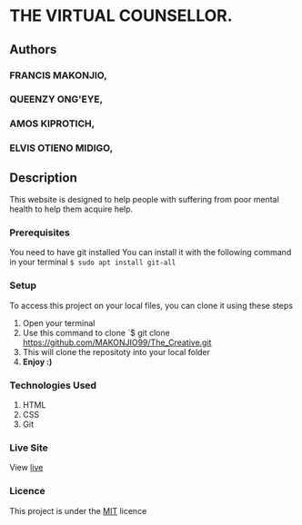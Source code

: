 # THE VIRTUAL COUNSELLOR.
## Authors
### FRANCIS MAKONJIO,
### QUEENZY ONG'EYE,
### AMOS KIPROTICH,
### ELVIS OTIENO MIDIGO,
## Description
This website is designed to help people with suffering from poor mental health to help them acquire help.
### Prerequisites
You need to have git installed
You can install it with the following command in your terminal
`$ sudo apt install git-all`
### Setup
To access this project on your local files, you can clone it using these steps
1. Open your terminal
1. Use this command to clone `$ git clone https://github.com/MAKONJIO99/The_Creative.git
1. This will clone the repositoty into your local folder
1. __Enjoy :)__
### Technologies Used
1. HTML
1. CSS
1. Git
### Live Site
View [live]()
### Licence
This project is under the  [MIT](LICENSE) licence